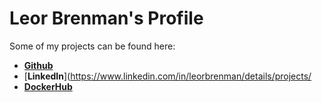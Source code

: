 # Leor Brenman's Profile

Some of my projects can be found here:
* [**Github**](https://github.com/lbrenman?tab=repositories)
* [**LinkedIn**](https://www.linkedin.com/in/leorbrenman/details/projects/
* [**DockerHub**](https://hub.docker.com/u/lbrenman)

<!--
**lbrenman/lbrenman** is a ✨ _special_ ✨ repository because its `README.md` (this file) appears on your GitHub profile.

Here are some ideas to get you started:

- 🔭 I’m currently working on ...
- 🌱 I’m currently learning ...
- 👯 I’m looking to collaborate on ...
- 🤔 I’m looking for help with ...
- 💬 Ask me about ...
- 📫 How to reach me: ...
- 😄 Pronouns: ...
- ⚡ Fun fact: ...

### Hi there 👋
-->
